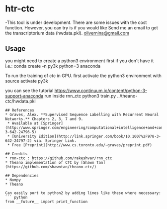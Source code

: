 # htr-ctc
-This tool is under development. There are some issues with the cost function. However, you can try is if you would like
Send me an email to get the transcriptorium data (hwdata.pkl). olivernina@gmail.com


## Usage

you might need to create a python3 environment first if you don't have it i.e.:
conda create -n py3k python=3 anaconda

To run the training of ctc in GPU. first activate the python3 environment with 
source activate py3k

you can see the tutorial https://www.continuum.io/content/python-3-support-anaconda
run inside rnn_ctc
python3 train.py ../theano-ctc/hwdata.pkl


```
## References
* Graves, Alex. **Supervised Sequence Labelling with Recurrent Neural Networks.** Chapters 2, 3, 7 and 9.
 * Available at [Springer](http://www.springer.com/engineering/computational+intelligence+and+complexity/book/978-3-642-24796-5)
 * [University Edition](http://link.springer.com/book/10.1007%2F978-3-642-24797-2) via. Springer Link.
 * Free [Preprint](http://www.cs.toronto.edu/~graves/preprint.pdf)

## Credits
* rnn-ctc : https://github.com/rakeshvar/rnn_ctc
* Theano implementation of CTC by [Shawn Tan](https://github.com/shawntan/theano-ctc/)

## Dependencies
* Numpy
* Theano

Can easily port to python2 by adding lines like these where necessary:
``` python
from __future__ import print_function
```
